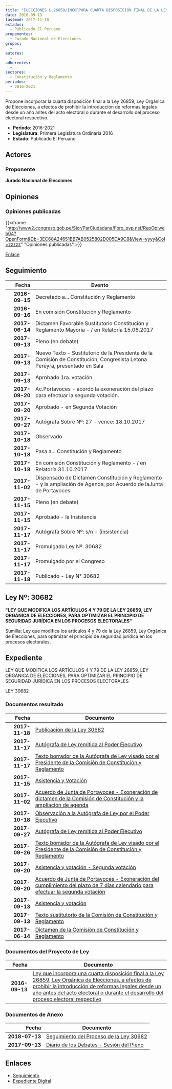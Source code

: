 ```yaml
---
title: "ELECCIONES L.26859/INCORPORA CUARTA DISPOSICIÓN FINAL DE LA LEY ORGÁNICA DE...."
date: 2016-09-13
lastmod: 2017-11-18
estados: 
  - Publicado El Peruano
proponentes: 
  - Jurado Nacional de Elecciones
grupos: 
  - 
autores: 
  - 
adherentes: 
  - 
sectores: 
  - Constitución y Reglamento
periodos: 
  - 2016-2021
---
```


Propone incorporar la cuarta disposición final a la Ley 26859, Ley Orgánica de Elecciones, a efectos de prohibir la introducción de reformas legales desde un año antes del acto electoral o durante el desarrollo del proceso electoral respectivo.

- **Periodo**: 2016-2021
- **Legislatura**: Primera Legislatura Ordinaria 2016
- **Estado**: Publicado El Peruano

## Actores

### Proponente

**Jurado Nacional de Elecciones**


## Opiniones

### Opiniones publicadas

{{<iframe "http://www2.congreso.gob.pe/Sicr/ParCiudadana/Foro_pvp.nsf/RepOpiweb04?OpenForm&Db=3EC68A24651BB7AB0525802D005DA9C8&View=yyyy&Col=zzzzz" "Opiniones publicadas" >}}

[Enlace](http://www2.congreso.gob.pe/Sicr/ParCiudadana/Foro_pvp.nsf/RepOpiweb04?OpenForm&Db=3EC68A24651BB7AB0525802D005DA9C8&View=yyyy&Col=zzzzz)

## Seguimiento

| Fecha | Evento |
|------:|--------|
| **2016-09-15** | Decretado a... Constitución y Reglamento|
| **2016-09-16** | En comisión Constitución y Reglamento|
| **2017-06-14** | Dictamen Favorable Sustitutorio Constitución y Reglamento Mayoria - / en Relatoría 15.06.2017|
| **2017-09-13** | Pleno (en debate)|
| **2017-09-13** | Nuevo Texto - Sustitutorio de la Presidenta de la Comisión de Constitución, Congresista Letona Pereyra, presentado en Sala|
| **2017-09-13** | Aprobado 1ra. votación|
| **2017-09-20** | Ac.Portavoces - acordó la exoneración del plazo para efectuar la segunda votación.|
| **2017-09-20** | Aprobado - en Segunda Votación|
| **2017-09-27** | Autógrafa Sobre Nº: 27 - vence: 18.10.2017|
| **2017-10-18** | Observado|
| **2017-10-18** | Pasa a... Constitución y Reglamento|
| **2017-10-18** | En comisión Constitución y Reglamento - / en Relatoría 31.10.2017|
| **2017-11-02** | Dispensado de Dictamen Constitución y Reglamento - y la ampliación de Agenda, por Acuerdo de laJunta de Portavoces|
| **2017-11-15** | Pleno (en debate)|
| **2017-11-15** | Aprobado - la Insistencia|
| **2017-11-17** | Autógrafa Sobre Nº: s/n - (insistencia)|
| **2017-11-17** | Promulgado Ley Nº: 30682|
| **2017-11-17** | Promulgado por el Congreso|
| **2017-11-18** | Publicado - Ley N° 30682|

## Ley Nº: 30682

**"LEY QUE MODIFICA LOS ARTÍCULOS 4 Y 79 DE LA LEY 26859, LEY ORGÁNICA DE ELECCIONES, PARA OPTIMIZAR EL PRINCIPIO DE SEGURIDAD JURÍDICA EN LOS PROCESOS ELECTORALES"**

Sumilla: Ley que modifica los artículos 4 y 79 de la Ley 26859, Ley Orgánica de Elecciones, para optimizar el principio de seguridad jurídica en los procesos electorales.


## Expediente

LEY QUE MODIFICA LOS ARTÍCULOS 4 Y 79 DE LA LEY 26859, LEY ORGÁNICA DE ELECCIONES, PARA OPTIMIZAR EL PRINCIPIO DE SEGURIDAD JURÍDICA EN LOS PROCESOS ELECTORALES

LEY 30682


### Documentos resultado

| Fecha | Documento |
|------:|--------|
| **2017-11-18** | [Publicación de la Ley 30682](http://www.leyes.congreso.gob.pe/Documentos/2016_2021/ADLP/Normas_Legales/30682-LEY.pdf) |
| **2017-11-17** | [Autógrafa de Ley remitida al Poder Ejecutivo](http://www.leyes.congreso.gob.pe/Documentos/2016_2021/ADLP/Texto_Aprobado/AU0024220171117.pdf) |
| **2017-11-17** | [Texto borrador de la Autógrafa de Ley visado por el Presidente de la Comisión de Constitución y Reglamento](http://www.leyes.congreso.gob.pe/Documentos/2016_2021/Texto_Borrador_de_Autografa/BAU0024220171117.pdf) |
| **2017-11-15** | [Asistencia y Votación](http://www.leyes.congreso.gob.pe/Documentos/2016_2021/Asistencia_y_Votacion/Proyectos_de_Ley/AV0024220171115..pdf) |
| **2017-11-02** | [Acuerdo de Junta de Portavoces - Exoneración de dictamen de la Comisión de Constitución y la ampliación de agenda](http://www.leyes.congreso.gob.pe/Documentos/2016_2021/Acuerdos/Junta_Portavoces/AJP0024220171102.pdf) |
| **2017-10-18** | [Observación a la Autógrafa de Ley por el Poder Ejecutivo](http://www.leyes.congreso.gob.pe/Documentos/2016_2021/Observacion_a_la_Autografa/OBAU0024220171018..pdf) |
| **2017-09-27** | [Autógrafa de Ley remitida al Poder Ejecutivo](http://www.leyes.congreso.gob.pe/Documentos/2016_2021/Autografas/Ley_y_de_Resolucion_Legislativa/AU0024220170927..pdf) |
| **2017-09-26** | [Texto borrador de la Autógrafa de Ley visado por el Presidente de la Comisión de Constitución y Reglamento](http://www.leyes.congreso.gob.pe/Documentos/2016_2021/Texto_Borrador_de_Autografa/BAU0024220170926.pdf) |
| **2017-09-20** | [Asistencia y votación - Segunda votación](http://www.leyes.congreso.gob.pe/Documentos/2016_2021/Asistencia_y_Votacion/Proyectos_de_Ley/ASV0024220170920..pdf) |
| **2017-09-20** | [Acuerdo de Junta de Portavoces - Exoneración del cumplimiento del plazo de 7 días calendario para efectuar la segunda votación](http://www.leyes.congreso.gob.pe/Documentos/2016_2021/Acuerdos/Junta_Portavoces/AJP0024220170920.PDF) |
| **2017-09-13** | [Asistencia y votación](http://www.leyes.congreso.gob.pe/Documentos/2016_2021/Asistencia_y_Votacion/Proyectos_de_Ley/AV0024220170913..pdf) |
| **2017-09-13** | [Texto sustitutorio de la Comisión de Constitución y Reglamento](http://www.leyes.congreso.gob.pe/Documentos/2016_2021/Texto_Sustitutorio/Proyectos_de_Ley/TS0024220170913.pdf) |
| **2017-06-14** | [Dictamen de la Comisión de Constitución y Reglamento](http://www.leyes.congreso.gob.pe/Documentos/2016_2021/Dictamenes/Proyectos_de_Ley/00242DC04MAY20170614..pdf) |

### Documentos del Proyecto de Ley

| Fecha | Documento |
|------:|--------|
| **2016-09-13** | [Ley que incorpora una cuarta disposición final a la Ley 26859, Ley Orgánica de Elecciones, a efectos de prohibir la introducción de reformas legales desde un año antes del acto electoral o durante el desarrollo del proceso electoral respectivo](http://www.leyes.congreso.gob.pe/Documentos/2016_2021/Proyectos_de_Ley_y_de_Resoluciones_Legislativas/PL0024220160913.pdf) |

### Documentos de Anexo

| Fecha | Documento |
|------:|--------|
| **2018-07-13** | [Seguimiento del Proceso de la Ley 30682](http://www.leyes.congreso.gob.pe/Documentos/2016_2021/Seguimiento_de_Proyectos_de_Ley/00242PL20180713.pdf) |
| **2017-09-13** | [Diario de los Debates - Sesión del Pleno](http://www.leyes.congreso.gob.pe/Documentos/2016_2021/ADLP/Diario_Debates/30682-TDD.pdf) |

## Enlaces 

- [Seguimiento](http://www2.congreso.gob.pe/Sicr/TraDocEstProc/CLProLey2016.nsf/f7fff46988ca05b1052578e100829cc7/1ae5b230191ba6af0525802d006f6b68?OpenDocument)
- [Expediente Digital](http://www2.congreso.gob.pe/Sicr/TraDocEstProc/CLProLey2016.nsf/f7fff46988ca05b1052578e100829cc7/1ae5b230191ba6af0525802d006f6b68?OpenDocument&Click=05257FB7005EB655.eb71d0cf91d8294e05256cdf006b5706/$Body/0.1C6C)
